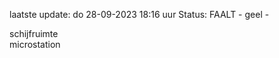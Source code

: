 laatste update: 
do 28-09-2023 18:16   uur 
Status: FAALT - geel - 
<div class="service Y">schijfruimte</div><div class="service Y">microstation</div>